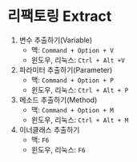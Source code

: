 # 리팩토링 Extract

1. 변수 추출하기(Variable)
    - 맥: `Command + Option + V`
    - 윈도우, 리눅스: `Ctrl + Alt +V`
2. 파라미터 추출하기(Parameter)
    - 맥: `Command + Option + P`
    - 윈도우, 리눅스: `Ctrl + Alt + P`
3. 메소드 추출하기(Method)
    - 맥: `Command + Option + M`
    - 윈도우, 리눅스: `Ctrl + Alt + M`
4. 이너클래스 추출하기
    - 맥: `F6`
    - 윈도우, 리눅스: `F6`